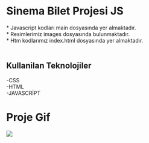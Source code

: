 <h1> Sinema Bilet Projesi JS </h1>

<p>
  * Javascript kodları main dosyasında yer almaktadır. <br>
  * Resimlerimiz images dosyasında bulunmaktadır.<br>
  * Htm kodlarımız index.html dosyasında yer almaktadır.<br>
  
<br>
</p>


<h2>Kullanilan Teknolojiler</h2>

-CSS  <br>
-HTML<br>
-JAVASCRİPT<br>

<h1>Proje Gif</h1>

<img src="jon.gif">

